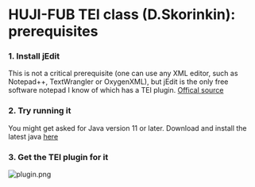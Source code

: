 # HUJI-FUB TEI class (D.Skorinkin): prerequisites


### 1. Install jEdit

This is not a critical prerequisite (one can use any XML editor, such as Notepad++, TextWrangler or OxygenXML), but jEdit is the only free software notepad I know of which has a TEI plugin. [Offical source](http://www.jedit.org/index.php?page=download) 

### 2. Try running it

You might get asked for Java version 11 or later. Download and install the latest java [here](https://www.oracle.com/java/technologies/downloads/)

### 3. Get the TEI plugin for it

![plugin.png](plugin)
